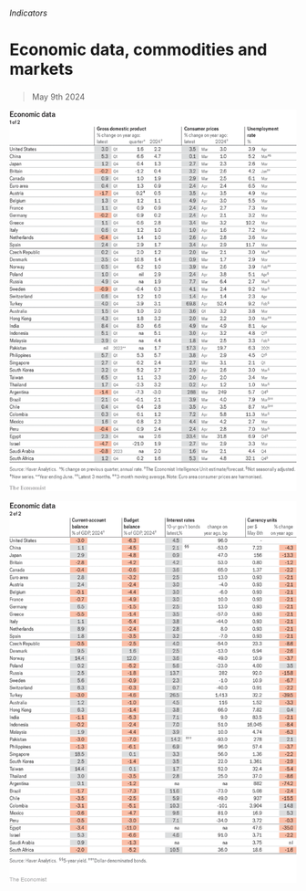 ###### Indicators

# Economic data, commodities and markets 

#####  

> May 9th 2024 

![image](images/20240511_INT101.png) 


![image](images/20240511_INT102.png) 


